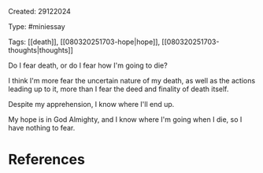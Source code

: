 Created: 29122024

Type: #miniessay

Tags: [[death]], [[080320251703-hope|hope]], [[080320251703-thoughts|thoughts]]

Do I fear death, or do I fear how I'm going to die?

I think I'm more fear the uncertain nature of my death, as well as the actions leading up to it, more than I fear the deed and finality of death itself.

Despite my apprehension, I know where I'll end up.

My hope is in God Almighty, and I know where I'm going when I die, so I have nothing to fear.

# References

